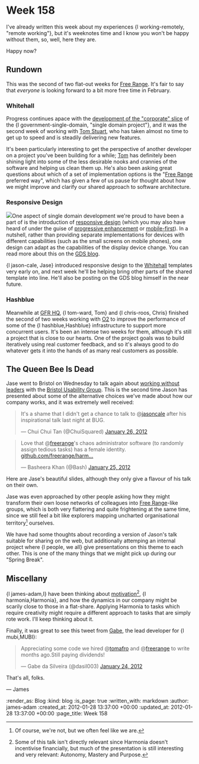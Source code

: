 Week 158
========

I've already written this week about my experiences {l working-remotely, "remote working"}, but it's weeknotes time and I know you won't be happy without them, so, well, here they are.

Happy now?

Rundown
----------

This was the second of two flat-out weeks for [Free Range](/). It's fair to say that *everyone* is looking forward to a bit more free time in February.

### Whitehall

Progress continues apace with the [development of the "corporate" slice][whitehall-github] of the {l government-single-domain, "single domain project"}, and it was the second week of working with [Tom Stuart][], who has taken almost no time to get up to speed and is steadily delivering new features.

It's been particularly interesting to get the perspective of another developer on a project you've been building for a while; [Tom][Tom Stuart] has definitely been shining light into some of the less desirable nooks and crannies of the software and helping us clean them up. He's also been asking great questions about which of a set of implementation options is the "[Free Range](/) preferred way", which has given a few of us pause for thought about how we might improve and clarify our shared approach to software architecture.

### Responsive Design

<img class="left" src="http://alphagov.files.wordpress.com/2012/01/in_phone-1.png?w=159&h=300">One aspect of single domain development we're proud to have been a part of is the introduction of [responsive design][] (which you may also have heard of under the guise of [progressive enhancement][] or [mobile-first][]). In a nutshell, rather than providing separate implementations for devices with different capabilities (such as the small screens on mobile phones), one design can adapt as the capabilities of the display device change. You can read more about this on the [GDS blog][].

{l jason-cale, Jase} introduced responsive design to the [Whitehall][whitehall-github] templates very early on, and next week he'll be helping bring other parts of the shared template into line. He'll also be posting on the GDS blog himself in the near future.


### Hashblue

Meanwhile at [GFR HQ](/contact), {l tom-ward, Tom} and {l chris-roos, Chris} finished the second of two weeks working with [O2][] to improve the performance of some of the {l hashblue,Hashblue} infrastructure to support more concurrent users. It's been an intense two weeks for them, although it's still a project that is close to our hearts. One of the project goals was to build iteratively using real customer feedback, and so it's always good to do whatever gets it into the hands of as many real customers as possible.


The Queen Bee Is Dead
---

Jase went to Bristol on Wednesday to talk again about [working without leaders][] with the [Bristol Usability Group][BUG]. This is the second time Jason has presented about some of the alternative choices we've made about how our company works, and it was extremely well received:

<blockquote class="twitter-tweet tw-align-center"><p>It's a shame that I didn't get a chance to talk to @<a href="https://twitter.com/jasoncale">jasoncale</a> after his inspirational talk last night at BUG.</p>&mdash; Chui Chui Tan (@ChuiSquared) <a href="https://twitter.com/ChuiSquared/status/162478019737427969" data-datetime="2012-01-26T10:12:33+00:00">January 26, 2012</a></blockquote>

<blockquote class="twitter-tweet tw-align-center"><p>Love that @<a href="https://twitter.com/freerange">freerange</a>'s chaos administrator software (to randomly assign tedious tasks) has a female identity. <a href="http://t.co/iv2YdrYG" title="http://github.com/freerange/harmonia">github.com/freerange/harm…</a></p>&mdash; Basheera Khan (@Bash) <a href="https://twitter.com/Bash/status/162249523605946368" data-datetime="2012-01-25T19:04:35+00:00">January 25, 2012</a></blockquote>

Here are Jase's beautiful slides, although they only give a flavour of his talk on their own.

<script src="http://speakerdeck.com/embed/4f21419afdd3b70022003bef.js"></script>

Jase was even approached by other people asking how they might transform their own loose networks of colleagues into [Free Range](/)-like groups, which is both very flattering and quite frightening at the same time, since we still feel a bit like explorers mapping uncharted organisational territory[^charted] ourselves.

We have had some thoughts about recording a version of Jason's talk suitable for sharing on the web, but additionally attemping an internal project where {l people, we all} give presentations on this theme to each other. This is one of the many things that we might pick up during our "Spring Break".

Miscellany
---------

{l james-adam,I} have been thinking about [motivation][][^motivation], {l harmonia,Harmonia}, and how the dynamics in our company might be scarily close to those in a flat-share. Applying Harmonia to tasks which require creativity might require a different approach to tasks that are simply rote work. I'll keep thinking about it.

Finally, it was great to see this tweet from [Gabe][], the lead developer for {l mubi,MUBI}:

<blockquote class="twitter-tweet tw-align-center"><p>Appreciating some code we hired @<a href="https://twitter.com/tomafro">tomafro</a> and @<a href="https://twitter.com/freerange">freerange</a> to write months ago.Still paying dividends!</p>&mdash; Gabe da Silveira (@dasil003) <a href="https://twitter.com/dasil003/status/161734723025117185" data-datetime="2012-01-24T08:58:57+00:00">January 24, 2012</a></blockquote>
<script src="//platform.twitter.com/widgets.js" charset="utf-8"></script>


That's all, folks.

&mdash; James


[^charted]: Of course, we're not, but we often feel like we are.
[^motivation]: Some of this talk isn't directly relevant since Harmonia doesn't incentivise financially, but much of the presentation is still interesting and very relevant: Autonomy, Mastery and Purpose.


[whitehall-github]: https://github.com/alphagov/whitehall
[Tom Stuart]: http://experthuman.com
[GDS blog]: http://digital.cabinetoffice.gov.uk/2012/01/26/mobile-and-gov-uk/
[progressive enhancement]: http://en.wikipedia.org/wiki/Progressive_enhancement
[mobile-first]: http://www.abookapart.com/products/mobile-first
[responsive design]: http://www.alistapart.com/articles/responsive-web-design/
[working without leaders]: http://bristolusability.ning.com/events/leaders-change
[BUG]: http://bristolusability.ning.com
[motivation]: http://www.ted.com/talks/lang/en/dan_pink_on_motivation.html
[Gabe]: http://darwinweb.net/
[O2]: http://www.o2.co.uk

:render_as: Blog
:kind: blog
:is_page: true
:written_with: markdown
:author: james-adam
:created_at: 2012-01-28 13:37:00 +00:00
:updated_at: 2012-01-28 13:37:00 +00:00
:page_title: Week 158
